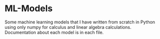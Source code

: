 # ML-Models
Some machine learning models that I have written from scratch in Python using only numpy for calculus and linear algebra calculations. Documentation about each model is in each file.
